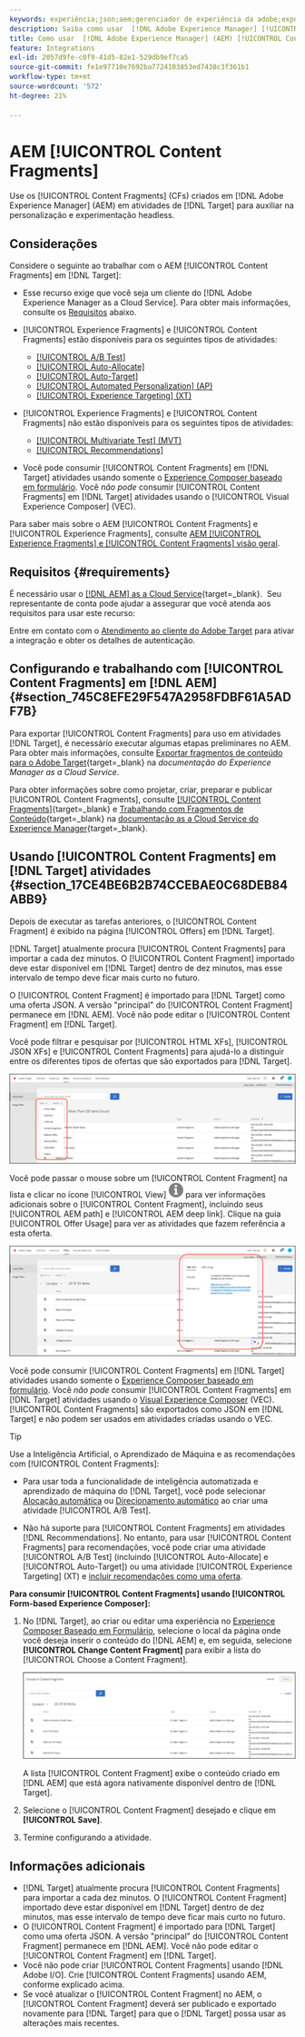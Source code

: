 ```yaml
---
keywords: experiência;json;aem;gerenciador de experiência da adobe;exportar para o adobe target;fragmentos de conteúdo;fragmentos;CF;cf;headless;personalização;experimentação
description: Saiba como usar  [!DNL Adobe Experience Manager] [!UICONTROL Content Fragments] em  [!DNL Adobe Target] atividades.
title: Como usar  [!DNL Adobe Experience Manager] (AEM) [!UICONTROL Content Fragments]?
feature: Integrations
exl-id: 2057d9fe-c0f9-41d5-82e1-529db9ef7ca5
source-git-commit: fe1e97710e7692ba7724103853ed7438c3f361b1
workflow-type: tm+mt
source-wordcount: '572'
ht-degree: 21%

---
```


# AEM [!UICONTROL Content Fragments]

Use os [!UICONTROL Content Fragments] (CFs) criados em [!DNL Adobe Experience Manager] (AEM) em atividades de [!DNL Target] para auxiliar na personalização e experimentação headless.

## Considerações

Considere o seguinte ao trabalhar com o AEM [!UICONTROL Content Fragments] em [!DNL Target]:

* Esse recurso exige que você seja um cliente do [!DNL Adobe Experience Manager as a Cloud Service]. Para obter mais informações, consulte os [Requisitos](#section_AE6F0971E1574B3AA324003599B96E5A) abaixo.
* [!UICONTROL Experience Fragments] e [!UICONTROL Content Fragments] estão disponíveis para os seguintes tipos de atividades:

   * [[!UICONTROL A/B Test]](/help/main/c-activities/t-test-ab/test-ab.md)
   * [[!UICONTROL Auto-Allocate]](/help/main/c-activities/automated-traffic-allocation/automated-traffic-allocation.md)
   * [[!UICONTROL Auto-Target]](/help/main/c-activities/auto-target/auto-target-to-optimize.md)
   * [[!UICONTROL Automated Personalization] (AP)](/help/main/c-activities/t-automated-personalization/automated-personalization.md)
   * [[!UICONTROL Experience Targeting] (XT)](/help/main/c-activities/t-experience-target/experience-target.md)

* [!UICONTROL Experience Fragments] e [!UICONTROL Content Fragments] não estão disponíveis para os seguintes tipos de atividades:

   * [[!UICONTROL Multivariate Test] (MVT)](/help/main/c-activities/c-multivariate-testing/multivariate-testing.md)
   * [[!UICONTROL Recommendations]](/help/main/c-recommendations/recommendations.md)

* Você pode consumir [!UICONTROL Content Fragments] em [!DNL Target] atividades usando somente o [Experience Composer baseado em formulário](/help/main/c-experiences/form-experience-composer.md). Você *não pode* consumir [!UICONTROL Content Fragments] em [!DNL Target] atividades usando o [!UICONTROL Visual Experience Composer] (VEC).

Para saber mais sobre o AEM [!UICONTROL Content Fragments] e [!UICONTROL Experience Fragments], consulte [AEM [!UICONTROL Experience Fragments] e [!UICONTROL Content Fragments] visão geral](/help/main/c-integrating-target-with-mac/aem/aem-experience-and-content-fragments.md).

## Requisitos {#requirements}

É necessário usar o [[!DNL AEM]  as a Cloud Service](https://experienceleague.adobe.com/docs/experience-manager-cloud-service.html?lang=pt-BR){target=_blank}.  Seu representante de conta pode ajudar a assegurar que você atenda aos requisitos para usar este recurso:

Entre em contato com o [Atendimento ao cliente do Adobe Target](/help/main/cmp-resources-and-contact-information.md#reference_ACA3391A00EF467B87930A450050077C) para ativar a integração e obter os detalhes de autenticação.

## Configurando e trabalhando com [!UICONTROL Content Fragments] em [!DNL AEM] {#section_745C8EFE29F547A2958FDBF61A5ADF7B}

Para exportar [!UICONTROL Content Fragments] para uso em atividades [!DNL Target], é necessário executar algumas etapas preliminares no AEM. Para obter mais informações, consulte [Exportar fragmentos de conteúdo para o Adobe Target](https://experienceleague.adobe.com/docs/experience-manager-cloud-service/content/sites/integrations/content-fragments-target.html){target=_blank} na *documentação do Experience Manager as a Cloud Service*.

Para obter informações sobre como projetar, criar, preparar e publicar [!UICONTROL Content Fragments], consulte [[!UICONTROL Content Fragments]](https://experienceleague.adobe.com/docs/experience-manager-cloud-service/content/sites/authoring/fundamentals/content-fragments.html?lang=pt-BR){target=_blank} e [Trabalhando com Fragmentos de Conteúdo](https://experienceleague.adobe.com/docs/experience-manager-cloud-service/content/sites/administering/content-fragments/content-fragments.html?lang=pt-BR){target=_blank} na [documentação as a Cloud Service do Experience Manager](https://experienceleague.adobe.com/docs/experience-manager-cloud-service/content/home.html?lang=pt-BR){target=_blank}.

## Usando [!UICONTROL Content Fragments] em [!DNL Target] atividades {#section_17CE4BE6B2B74CCEBAE0C68DEB84ABB9}

Depois de executar as tarefas anteriores, o [!UICONTROL Content Fragment] é exibido na página [!UICONTROL Offers] em [!DNL Target].

[!DNL Target] atualmente procura [!UICONTROL Content Fragments] para importar a cada dez minutos. O [!UICONTROL Content Fragment] importado deve estar disponível em [!DNL Target] dentro de dez minutos, mas esse intervalo de tempo deve ficar mais curto no futuro.

O [!UICONTROL Content Fragment] é importado para [!DNL Target] como uma oferta JSON. A versão &quot;principal&quot; do [!UICONTROL Content Fragment] permanece em [!DNL AEM]. Você não pode editar o [!UICONTROL Content Fragment] em [!DNL Target].

Você pode filtrar e pesquisar por [!UICONTROL HTML XFs], [!UICONTROL JSON XFs] e [!UICONTROL Content Fragments] para ajudá-lo a distinguir entre os diferentes tipos de ofertas que são exportados para [!DNL Target].

![Filtrar por tipos de fragmento de conteúdo (HTML ou JSON) na interface do Target](/help/main/c-integrating-target-with-mac/aem/assets/fragment-types.png)

Você pode passar o mouse sobre um [!UICONTROL Content Fragment] na lista e clicar no ícone [!UICONTROL View] ![Ícone de informações](/help/main/c-integrating-target-with-mac/aem/assets/icon-info.png) para ver informações adicionais sobre o [!UICONTROL Content Fragment], incluindo seus [!UICONTROL AEM path] e [!UICONTROL AEM deep link]. Clique na guia [!UICONTROL Offer Usage] para ver as atividades que fazem referência a esta oferta.

![Pop-up de informações do fragmento de conteúdo](/help/main/c-integrating-target-with-mac/aem/assets/cf-info-popup.png)

Você pode consumir [!UICONTROL Content Fragments] em [!DNL Target] atividades usando somente o [Experience Composer baseado em formulário](/help/main/c-experiences/form-experience-composer.md). Você *não pode* consumir [!UICONTROL Content Fragments] em [!DNL Target] atividades usando o [Visual Experience Composer](/help/main/c-experiences/c-visual-experience-composer/visual-experience-composer.md) (VEC). [!UICONTROL Content Fragments] são exportados como JSON em [!DNL Target] e não podem ser usados em atividades criadas usando o VEC.

>[!TIP]
>
>Use a Inteligência Artificial, o Aprendizado de Máquina e as recomendações com [!UICONTROL Content Fragments]:
>
>* Para usar toda a funcionalidade de inteligência automatizada e aprendizado de máquina do [!DNL Target], você pode selecionar [Alocação automática](/help/main/c-activities/automated-traffic-allocation/automated-traffic-allocation.md#concept_A1407678796B4C569E94CBA8A9F7F5D4) ou [Direcionamento automático](/help/main/c-activities/auto-target/auto-target-to-optimize.md) ao criar uma atividade [!UICONTROL A/B Test].
>
>* Não há suporte para [!UICONTROL Content Fragments] em atividades [!DNL Recommendations]. No entanto, para usar [!UICONTROL Content Fragments] para recomendações, você pode criar uma atividade [!UICONTROL A/B Test] (incluindo [!UICONTROL Auto-Allocate] e [!UICONTROL Auto-Target]) ou uma atividade [!UICONTROL Experience Targeting] (XT) e [incluir recomendações como uma oferta](/help/main/c-recommendations/recommendations-as-an-offer.md).

**Para consumir [!UICONTROL Content Fragments] usando [!UICONTROL Form-based Experience Composer]:**

1. No [!DNL Target], ao criar ou editar uma experiência no [Experience Composer Baseado em Formulário](/help/main/c-experiences/form-experience-composer.md#task_FAC842A6535045B68B4C1AD3E657E56E), selecione o local da página onde você deseja inserir o conteúdo do [!DNL AEM] e, em seguida, selecione **[!UICONTROL Change Content Fragment]** para exibir a lista do [!UICONTROL Choose a Content Fragment].

   ![imagem content_fragment_list](/help/main/c-integrating-target-with-mac/aem/assets/choose-content-fragment.png)

   A lista [!UICONTROL Content Fragment] exibe o conteúdo criado em [!DNL AEM] que está agora nativamente disponível dentro de [!DNL Target].

1. Selecione o [!UICONTROL Content Fragment] desejado e clique em **[!UICONTROL Save]**.
1. Termine configurando a atividade.

## Informações adicionais

* [!DNL Target] atualmente procura [!UICONTROL Content Fragments] para importar a cada dez minutos. O [!UICONTROL Content Fragment] importado deve estar disponível em [!DNL Target] dentro de dez minutos, mas esse intervalo de tempo deve ficar mais curto no futuro.
* O [!UICONTROL Content Fragment] é importado para [!DNL Target] como uma oferta JSON. A versão &quot;principal&quot; do [!UICONTROL Content Fragment] permanece em [!DNL AEM]. Você não pode editar o [!UICONTROL Content Fragment] em [!DNL Target].
* Você não pode criar [!UICONTROL Content Fragments] usando [!DNL Adobe I/O]. Crie [!UICONTROL Content Fragments] usando AEM, conforme explicado acima.
* Se você atualizar o [!UICONTROL Content Fragment] no AEM, o [!UICONTROL Content Fragment] deverá ser publicado e exportado novamente para [!DNL Target] para que o [!DNL Target] possa usar as alterações mais recentes.
